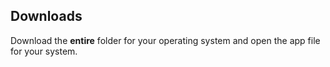 ## Downloads

Download the **entire** folder for your operating system and open the app file for your system.
